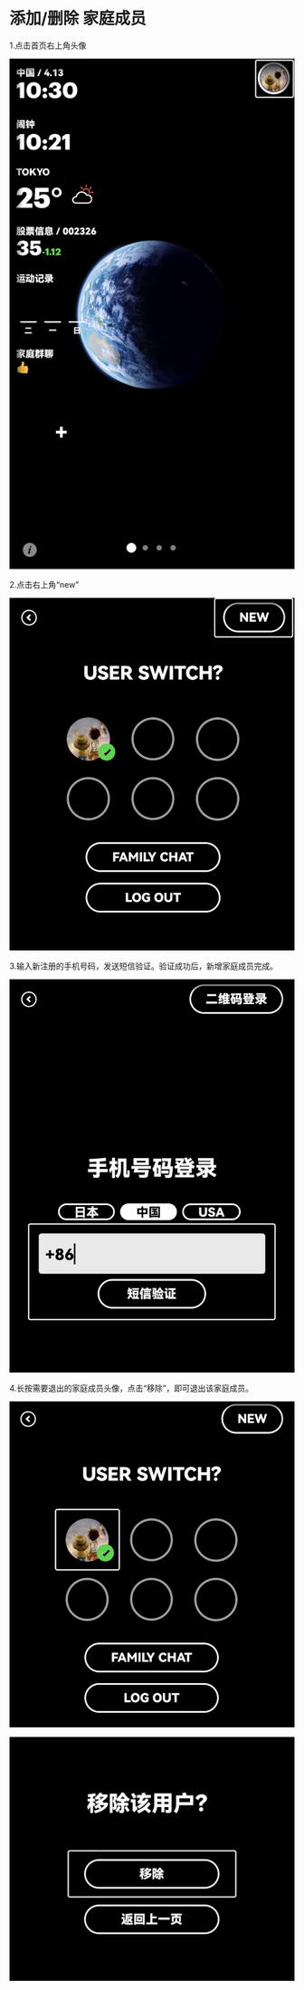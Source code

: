 # 添加/删除 家庭成员

1.点击首页右上角头像

![img](images/family/image-20221220104742810.png ':size=30%')

2.点击右上角“new”

![img](images/family/image-20221220104752191.png ':size=30%')

3.输入新注册的手机号码，发送短信验证。验证成功后，新增家庭成员完成。

![img](images/family/image-20221220104800095.png ':size=30%')

4.长按需要退出的家庭成员头像，点击“移除”，即可退出该家庭成员。

![img](images/family/image-20221220104808419.png ':size=30%')

![img](images/family/image-20221220104816997.png ':size=30%')